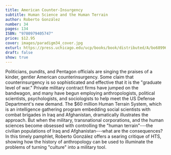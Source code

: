 ```yaml
---
title: American Counter-Insurgency
subtitle: Human Science and the Human Terrain
author: Roberto González
number: 34
pages: 134
ISBN: "9780979405747"
price: $12.95
cover: images/paradigm34_cover.jpg
exturl: https://press.uchicago.edu/ucp/books/book/distributed/A/bo6899691.html
draft: false
show: true
---
```

Politicians, pundits, and Pentagon officials are singing the praises of a kinder, gentler American counterinsurgency. Some claim that counterinsurgency is so sophisticated and effective that it is the "graduate level of war." Private military contract firms have jumped on the bandwagon, and many have begun employing anthropologists, political scientists, psychologists, and sociologists to help meet the US Defense Department's new demand. The $60 million Human Terrain System, which is an intelligence gathering program embedding social scientists with combat brigades in Iraq and Afghanistan, dramatically illustrates the approach. But when the military, transnational corporations, and the human sciences become obsessed with controlling the "human terrain"---the civilian populations of Iraq and Afghanistan---what are the consequences? In this timely pamphlet, Roberto González offers a searing critique of HTS, showing how the history of anthropology can be used to illuminate the problems of turning "culture" into a military tool.